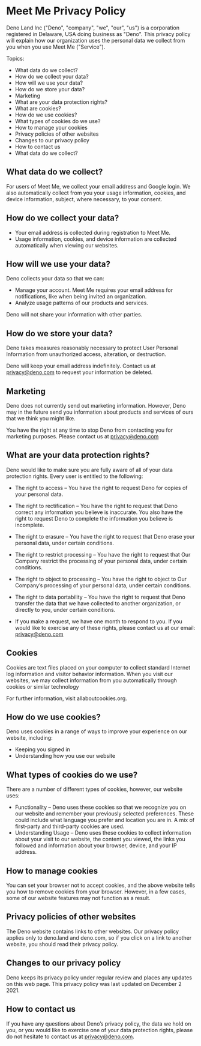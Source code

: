 # Meet Me Privacy Policy

Deno Land Inc ("Deno", "company", "we", "our", "us") is a corporation registered
in Delaware, USA doing business as "Deno". This privacy policy will explain how
our organization uses the personal data we collect from you when you use Meet Me
("Service").

Topics:

- What data do we collect?
- How do we collect your data?
- How will we use your data?
- How do we store your data?
- Marketing
- What are your data protection rights?
- What are cookies?
- How do we use cookies?
- What types of cookies do we use?
- How to manage your cookies
- Privacy policies of other websites
- Changes to our privacy policy
- How to contact us
- What data do we collect?

## What data do we collect?

For users of Meet Me, we collect your email address and Google login. We also
automatically collect from you your usage information, cookies, and device
information, subject, where necessary, to your consent.

## How do we collect your data?

- Your email address is collected during registration to Meet Me.
- Usage information, cookies, and device information are collected automatically
  when viewing our websites.

## How will we use your data?

Deno collects your data so that we can:

- Manage your account. Meet Me requires your email address for notifications,
  like when being invited an organization.
- Analyze usage patterns of our products and services.

Deno will not share your information with other parties.

## How do we store your data?

Deno takes measures reasonably necessary to protect User Personal Information
from unauthorized access, alteration, or destruction.

Deno will keep your email address indefinitely. Contact us at privacy@deno.com
to request your information be deleted.

## Marketing

Deno does not currently send out marketing information. However, Deno may in the
future send you information about products and services of ours that we think
you might like.

You have the right at any time to stop Deno from contacting you for marketing
purposes. Please contact us at privacy@deno.com

## What are your data protection rights?

Deno would like to make sure you are fully aware of all of your data protection
rights. Every user is entitled to the following:

- The right to access – You have the right to request Deno for copies of your
  personal data.

- The right to rectification – You have the right to request that Deno correct
  any information you believe is inaccurate. You also have the right to request
  Deno to complete the information you believe is incomplete.

- The right to erasure – You have the right to request that Deno erase your
  personal data, under certain conditions.

- The right to restrict processing – You have the right to request that Our
  Company restrict the processing of your personal data, under certain
  conditions.

- The right to object to processing – You have the right to object to Our
  Company’s processing of your personal data, under certain conditions.

- The right to data portability – You have the right to request that Deno
  transfer the data that we have collected to another organization, or directly
  to you, under certain conditions.

- If you make a request, we have one month to respond to you. If you would like
  to exercise any of these rights, please contact us at our email:
  privacy@deno.com

## Cookies

Cookies are text files placed on your computer to collect standard Internet log
information and visitor behavior information. When you visit our websites, we
may collect information from you automatically through cookies or similar
technology

For further information, visit allaboutcookies.org.

## How do we use cookies?

Deno uses cookies in a range of ways to improve your experience on our website,
including:

- Keeping you signed in
- Understanding how you use our website

## What types of cookies do we use?

There are a number of different types of cookies, however, our website uses:

- Functionality – Deno uses these cookies so that we recognize you on our
  website and remember your previously selected preferences. These could include
  what language you prefer and location you are in. A mix of first-party and
  third-party cookies are used.
- Understanding Usage – Deno uses these cookies to collect information about
  your visit to our website, the content you viewed, the links you followed and
  information about your browser, device, and your IP address.

## How to manage cookies

You can set your browser not to accept cookies, and the above website tells you
how to remove cookies from your browser. However, in a few cases, some of our
website features may not function as a result.

## Privacy policies of other websites

The Deno website contains links to other websites. Our privacy policy applies
only to deno.land and deno.com, so if you click on a link to another website,
you should read their privacy policy.

## Changes to our privacy policy

Deno keeps its privacy policy under regular review and places any updates on
this web page. This privacy policy was last updated on December 2 2021.

## How to contact us

If you have any questions about Deno’s privacy policy, the data we hold on you,
or you would like to exercise one of your data protection rights, please do not
hesitate to contact us at privacy@deno.com.
